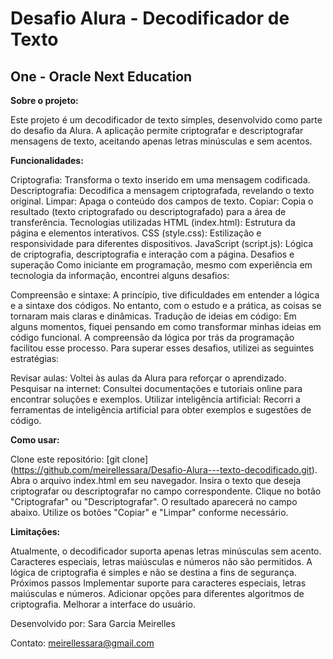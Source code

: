 # Desafio Alura - Decodificador de Texto
## One - Oracle Next Education

**Sobre o projeto:**

Este projeto é um decodificador de texto simples, desenvolvido como parte do desafio da Alura. A aplicação permite criptografar e descriptografar mensagens de texto, aceitando apenas letras minúsculas e sem acentos.

**Funcionalidades:**

Criptografia: Transforma o texto inserido em uma mensagem codificada.
Descriptografia: Decodifica a mensagem criptografada, revelando o texto original.
Limpar: Apaga o conteúdo dos campos de texto.
Copiar: Copia o resultado (texto criptografado ou descriptografado) para a área de transferência.
Tecnologias utilizadas
HTML (index.html): Estrutura da página e elementos interativos.
CSS (style.css): Estilização e responsividade para diferentes dispositivos.
JavaScript (script.js): Lógica de criptografia, descriptografia e interação com a página.
Desafios e superação
Como iniciante em programação, mesmo com experiência em tecnologia da informação, encontrei alguns desafios:

Compreensão e sintaxe: A princípio, tive dificuldades em entender a lógica e a sintaxe dos códigos. No entanto, com o estudo e a prática, as coisas se tornaram mais claras e dinâmicas.
Tradução de ideias em código: Em alguns momentos, fiquei pensando em como transformar minhas ideias em código funcional. A compreensão da lógica por trás da programação facilitou esse processo.
Para superar esses desafios, utilizei as seguintes estratégias:

Revisar aulas: Voltei às aulas da Alura para reforçar o aprendizado.
Pesquisar na internet: Consultei documentações e tutoriais online para encontrar soluções e exemplos.
Utilizar inteligência artificial: Recorri a ferramentas de inteligência artificial para obter exemplos e sugestões de código.

**Como usar:**

Clone este repositório: [git clone] (https://github.com/meirellessara/Desafio-Alura---texto-decodificado.git).
Abra o arquivo index.html em seu navegador.
Insira o texto que deseja criptografar ou descriptografar no campo correspondente.
Clique no botão "Criptografar" ou "Descriptografar".
O resultado aparecerá no campo abaixo.
Utilize os botões "Copiar" e "Limpar" conforme necessário.

**Limitações:**

Atualmente, o decodificador suporta apenas letras minúsculas sem acento. Caracteres especiais, letras maiúsculas e números não são permitidos.
A lógica de criptografia é simples e não se destina a fins de segurança.
Próximos passos
Implementar suporte para caracteres especiais, letras maiúsculas e números.
Adicionar opções para diferentes algoritmos de criptografia.
Melhorar a interface do usuário.

Desenvolvido por: Sara Garcia Meirelles

Contato: meirellessara@gmail.com


